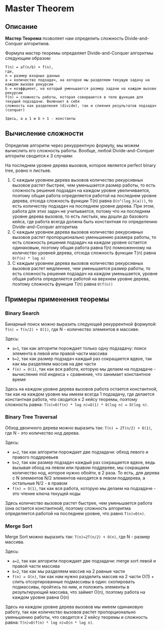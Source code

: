 # Master Theorem

## Описание

**Мастер Теорема** позволяет нам определить сложность Divide-and-Conquer алгоритмов.

Формула мастер теоремы определяет Divide-and-Conquer алгоритмы следующим образом:

```
T(n) = aT(n/b) + f(n),
где,
n = размер входных данных
a = количество подзадач, на которое мы разделяем текущую задачу на каждом вызове рекурсии
b = коэффциент, на который уменьшается размер задачи на каждом вызове рекурсии
f(n) = сложность работы, которая совершается в теле функции для текущей подзадачи. Включает в себя
сложность как разделения (divide), так и слияния результатов подзадач (conquer)

Здесь, a ≥ 1 и b > 1 - константы
```

## Вычисление сложности

Определив алгоритм через рекуррентную формулу, мы можем вычислить его сложность работы. Вообще, любой Divide-and-Conquer
алгоритм сводится к 3 случаям:

На последнем уровне дерева вызовов, которое является perfect binary tree, ровно n листьев.

1. С каждым уровнем дерева вызовов количество рекурсивных вызовов растет быстрее, чем уменьшается размер работы, то есть
   сложность решения подзадач на каждом уровне увеличивается, поэтому общая работа определяется работой на последнем
   уровне дерева, отсюда сложность функции T(n) равна `O(n^(log_b(a)))`, то есть количеству подзадач на последнем уровне
   дерева. При этом, работа для этих задач не учитывается, потому что на последнем уровне дерева вызовов, то есть
   листьях, мы дошли до базового кейса, где работа всегда должна быть константная по определению Divide-and-Conquer
   алгоритма
2. С каждым уровнем дерева вызовов количество рекурсивных вызовов растет пропорционально уменьшению размера работы, то
   есть сложность решения подзадач на каждом уровне остается одинаковым, поэтому общая работа равна f(n) помноженному на
   количество уровней дерева, отсюда сложность функции T(n) равна `O(f(n) * log n)`
3. С каждым уровнем дерева вызовов количество рекурсивных вызовов растет медленнее, чем уменьшается размер работы, то
   есть сложность решения подзадач на каждом уменьшается, уровне общая работа определяется работой на верхнем уровне
   дерева, поэтому сложность функции T(n) равна `O(f(n))`

## Примеры применения теоремы

### Binary Search

Бинарный поиск можно выразить следующей рекуррентной формулой: `T(n) = T(n/2) + O(1)`, где N - количество элементов в
массиве.

Здесь:

- `a=1`, так как алгоритм порождает только одну подзадачу: поиск элемента в левой или правой части массива
- `b=2`, так как размер подзадач каждый раз сокращается вдвое, так как мы разделяем массив на две части
- `f(n) = O(1)`, так как вся работа, которую мы делаем на подзадаче - вычисление mid индекса + сравнение, что занимает
  константное время

Здесь на каждом уровне дерева вызовов работа остается константной, так как на каждом уровне мы имеем всегда 1 подзадачу,
где делается константная работа, что сводится к 2 кейсу теоремы, поэтому сложность
равна: `T(n)=O(f(n) * log n)=O(1) * O(log n) = O(log n)`.

### Binary Tree Traversal

Обход двоичного дерева можно выразить так: `T(n) = 2T(n/2) + O(1)`, где N - это количество нод дерева.

Здесь:

- `a=2`, так как алгоритм порождает две подзадачи: обход левого и правого поддеревьев
- `b=2`, так как размер подзадач каждый раз сокращается вдвое, ведь вызывая обход на левом или правом поддереве, мы
  сокращаем количество нод, которое нужно обойти, в 2 раза. То есть, для дерева с N элементов N/2 элементов находятся в
  левом поддерева, а остальные N/2 - в правом
- `f(n) = O(1)`, так как вся работа, которую мы делаем на подзадаче - это чтение ключа текущей ноды

Здесь количество вызовов растет быстрее, чем уменьшается работа (она остается константной), поэтому сложность алгоритма
определяется работой на последнем уровне, что равно `T(n)=O(n)`.

### Merge Sort

Merge Sort можно выразить так: `T(n)=2T(n/2) + O(n)`, где N - размер массива.

Здесь:

- `a=2`, так как алгоритм порождает две подзадачи: merge sort левой и правой части массива
- `b=2`, так как мы разделяем массив на 2 равные части
- `f(n) = O(n)`, так как нам нужно разделить массив на 2 части O(1) + слить отсортированные подмассивы в один:
  скопировать подмассивы, пройтись по ним, и положить элементы в результирующий массива, что займет O(n), поэтому работа
  на каждом уровне равна O(n)

Здесь на каждом уровне дерева вызовов мы имеем одинаковую работу, так как количество вызовов растет пропорционально
уменьшению работы, что сводится к 2 кейсу теоремы и сложность равна: `T(n)=O(f(n) * log n)=O(n * log n)`.